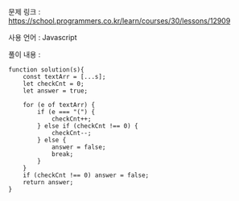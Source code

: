 문제 링크 : https://school.programmers.co.kr/learn/courses/30/lessons/12909

사용 언어 : Javascript

풀이 내용 :

```
function solution(s){
    const textArr = [...s];
    let checkCnt = 0;
    let answer = true;
    
    for (e of textArr) {
        if (e === "(") {
            checkCnt++;
        } else if (checkCnt !== 0) {
            checkCnt--;
        } else {
            answer = false;
            break;
        }
    }
    if (checkCnt !== 0) answer = false;
    return answer;
}
```